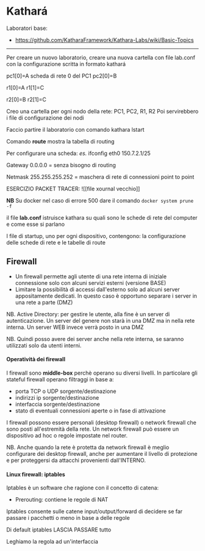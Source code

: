 # Kathará
Laboratori base:
- https://github.com/KatharaFramework/Kathara-Labs/wiki/Basic-Topics

---

Per creare un nuovo laboratorio, creare una nuova cartella con file lab.conf con la configurazione scritta in formato kathará

pc1[0]=A			scheda di rete 0 del PC1
pc2[0]=B

r1[0]=A
r1[1]=C

r2[0]=B
r2[1]=C

Creo una cartella per ogni nodo della rete: PC1, PC2, R1, R2
Poi servirebbero i file di configurazione dei nodi

Faccio partire il laboratorio con comando kathara lstart

Comando **route** mostra la tabella di routing

Per configurare una scheda: *es.* ifconfig eth0 150.7.2.1/25

Gateway 0.0.0.0 = senza bisogno di routing

Netmask 255.255.255.252 = maschera di rete di connessioni point to point


ESERCIZIO PACKET TRACER:
![[file xournal vecchio]]

**NB** Su docker nel caso di errore 500 dare il comando `docker system prune -f`


il file **lab.conf** istruisce kathara su quali sono le schede di rete del computer e come esse si parlano

I file di startup, uno per ogni dispositivo, contengono: la configurazione delle schede di rete e le tabelle di route

## Firewall
- Un firewall permette agli utente di una rete interna di iniziale connessione solo con alcuni servizi esterni (versione BASE)
- Limitare la possibilità di accessi dall'esterno solo ad alcuni server appositamente dedicati. In questo caso è opportuno separare i server in una rete a parte (DMZ)

NB. Active Directory: per gestire le utente, alla fine è un server di autenticazione. Un server del genere non starà in una DMZ ma in nella rete interna. Un server WEB invece verrà posto in una DMZ

NB. Quindi posso avere dei server anche nella rete interna, se saranno utilizzati solo da utenti interni.

#### Operatività dei firewall
I firewall sono **middle-box** perchè operano su diversi livelli.
In particolare gli stateful firewall operano filtraggi in base a:
- porta TCP o UDP sorgente/destinazione
- indirizzi ip sorgente/destinazione
- interfaccia sorgente/destinazione
- stato di eventuali connessioni aperte o in fase di attivazione

I firewall possono essere personali (desktop firewall) o network firewall che sono posti all'estremità della rete. Un network firewall può essere un dispositivo ad hoc o regole impostate nel router.

NB. Anche quando la rete è protetta da network firewall è meglio configurare dei desktop firewall, anche per aumentare il livello di protezione e per proteggersi da attacchi provenienti dall'INTERNO.

#### Linux firewall: iptables
Iptables è un software che ragione con il concetto di catena:

- Prerouting: contiene le regole di NAT

Iptables consente sulle catene input/output/forward di decidere se far passare i pacchetti o meno in base a delle regole

Di default iptables LASCIA PASSARE tutto

Leghiamo la regola ad un'interfaccia 
